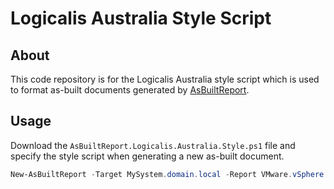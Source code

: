 # Logicalis Australia Style Script
## About
This code repository is for the Logicalis Australia style script which is used to format as-built documents generated by [AsBuiltReport](https://www.asbuiltreport.com/documentation).

## Usage
Download the `AsBuiltReport.Logicalis.Australia.Style.ps1` file and specify the style script when generating a new as-built document.

```powershell
New-AsBuiltReport -Target MySystem.domain.local -Report VMware.vSphere -Format Word,HTML -Username admin -Password admin -StyleFilePath C:\Users\Joe\AsBuiltReport.Logicalis.Australia.Style.ps1
```
